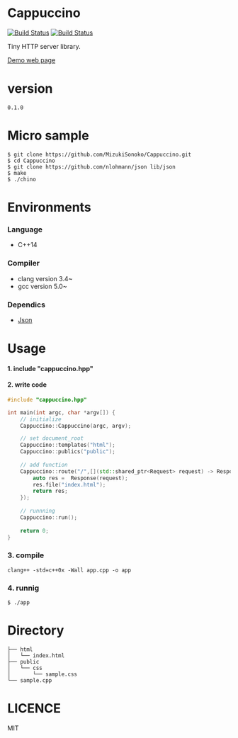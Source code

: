 # Cappuccino
[![Build Status](https://travis-ci.org/MizukiSonoko/Cappuccino.svg?branch=master)](https://travis-ci.org/MizukiSonoko/Cappuccino)
[![Build Status](https://travis-ci.org/MizukiSonoko/Cappuccino.svg?branch=develop)](https://travis-ci.org/MizukiSonoko/Cappuccino)

Tiny HTTP server library.

[Demo web page](http://cappuccino.mizuki.io/)

# version
```
0.1.0
```

# Micro sample
```shell
$ git clone https://github.com/MizukiSonoko/Cappuccino.git
$ cd Cappuccino
$ git clone https://github.com/nlohmann/json lib/json
$ make
$ ./chino
```

# Environments

### Language
- C++14

### Compiler

- clang version 3.4~
- gcc   version 5.0~


### Dependics 
- [Json](https://github.com/nlohmann/json)

# Usage

#### 1. include "cappuccino.hpp"
#### 2. write code
```cpp
#include "cappuccino.hpp"

int main(int argc, char *argv[]) {
	// initialize
	Cappuccino::Cappuccino(argc, argv);

	// set document_root
	Cappuccino::templates("html");
	Cappuccino::publics("public");
	
	// add function
	Cappuccino::route("/",[](std::shared_ptr<Request> request) -> Response{
		auto res =  Response(request);
		res.file("index.html");
		return res;
	});
	
	// runnning
	Cappuccino::run();
	
	return 0;
}
```

### 3. compile
```shell
clang++ -std=c++0x -Wall app.cpp -o app
```
### 4. runnig
```shell
$ ./app
```

# Directory
```
├── html
│   └── index.html
├── public
│   └── css
│       └── sample.css
└── sample.cpp
```

# LICENCE
MIT

